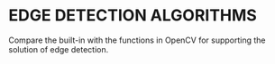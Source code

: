 # EDGE DETECTION ALGORITHMS
Compare the built-in with the functions in OpenCV for supporting the solution of edge detection.
